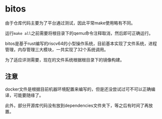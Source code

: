 # bitos

由于仓库代码主要为了平台通过测试，因此平常make使用略有不同。


运行`make all`之前需要将根目录下的qemu命令注释取消，然后即可正确运行。

bitos是基于rust编写的riscv64的小型操作系统，目前基本实现了文件系统，进程管理，内存管理三大模块，一共实现了32个系统调用。

为了适应评测需要，现在的文件系统根据根目录下的镜像构建。

## 注意
docker文件是根据目前机器环境配置来编写的，但是还没尝试过可不可以正确编译，可能要随缘了。

此外，部分开源库代码没有放到dependencies文件夹下，等之后有时间了再放置。



